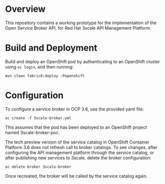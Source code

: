 # Overview
This repository contains a working prototype for the implementation of the Open Service Broker API, for Red Hat 3scale API Management Platform.

# Build and Deployment
Build and deploy an OpenShift pod by authenticating to an OpenShift cluster using `oc login`, and then running:

`mvn clean fabric8:deploy -Popenshift`

# Configuration
To configure a service broker in OCP 3.6, use the provided yaml file:

`oc create -f 3scale-broker.yml`

This assumes that the pod has been deployed to an OpenShift project named 3scale-broker-poc.

The tech preview version of the service catalog in OpenShift Container Platform 3.6 does not refresh call to broker catalogs. To see changes, after configuring the API management platform through the service catalog, or after publishing new services to 3scale, delete the broker configuration:

`oc delete broker 3scale-broker`

Once recreated, the broker will be called by the service catalog again.